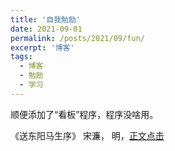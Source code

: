 ```yaml
---
title: '自我勉励'
date: 2021-09-01
permalink: /posts/2021/09/fun/
excerpt: '博客'
tags:
  - 博客
  - 勉励
  - 学习
---
```


顺便添加了“看板”程序，程序没啥用。

《送东阳马生序》   宋濂，  明，[正文点击](http://lostagex.github.io/live2d/sdymsx.html)



